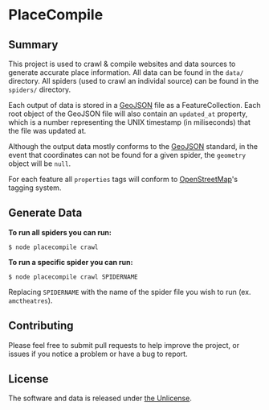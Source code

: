 # PlaceCompile

## Summary

This project is used to crawl & compile websites and data sources to generate accurate place information. All data can be found in the `data/` directory. All spiders (used to crawl an individal source) can be found in the `spiders/` directory.

Each output of data is stored in a [GeoJSON](https://geojson.org) file as a FeatureCollection. Each root object of the GeoJSON file will also contain an `updated_at` property, which is a number representing the UNIX timestamp (in miliseconds) that the file was updated at.

Although the output data mostly conforms to the [GeoJSON](https://geojson.org) standard, in the event that coordinates can not be found for a given spider, the `geometry` object will be `null`.

For each feature all `properties` tags will conform to [OpenStreetMap](https://www.openstreetmap.org)'s tagging system.

## Generate Data

**To run all spiders you can run:**

```
$ node placecompile crawl
```

**To run a specific spider you can run:**

```
$ node placecompile crawl SPIDERNAME
```

Replacing `SPIDERNAME` with the name of the spider file you wish to run (ex. `amctheatres`).

## Contributing

Please feel free to submit pull requests to help improve the project, or issues if you notice a problem or have a bug to report.

## License

The software and data is released under [the Unlicense](LICENSE).
